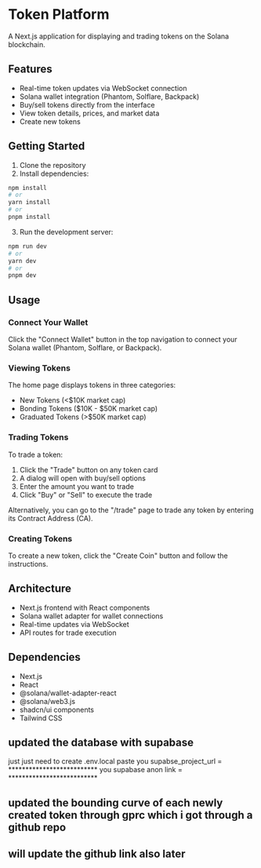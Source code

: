 ﻿# Token Platform

A Next.js application for displaying and trading tokens on the Solana blockchain.

## Features

- Real-time token updates via WebSocket connection
- Solana wallet integration (Phantom, Solflare, Backpack)
- Buy/sell tokens directly from the interface
- View token details, prices, and market data
- Create new tokens

## Getting Started

1. Clone the repository
2. Install dependencies:

```bash
npm install
# or
yarn install
# or
pnpm install
```

3. Run the development server:

```bash
npm run dev
# or
yarn dev
# or
pnpm dev
```

## Usage

### Connect Your Wallet

Click the "Connect Wallet" button in the top navigation to connect your Solana wallet (Phantom, Solflare, or Backpack).

### Viewing Tokens

The home page displays tokens in three categories:
- New Tokens (<$10K market cap)
- Bonding Tokens ($10K - $50K market cap)
- Graduated Tokens (>$50K market cap)

### Trading Tokens

To trade a token:
1. Click the "Trade" button on any token card
2. A dialog will open with buy/sell options
3. Enter the amount you want to trade
4. Click "Buy" or "Sell" to execute the trade

Alternatively, you can go to the "/trade" page to trade any token by entering its Contract Address (CA).

### Creating Tokens

To create a new token, click the "Create Coin" button and follow the instructions.

## Architecture

- Next.js frontend with React components
- Solana wallet adapter for wallet connections
- Real-time updates via WebSocket
- API routes for trade execution

## Dependencies

- Next.js
- React
- @solana/wallet-adapter-react
- @solana/web3.js
- shadcn/ui components
- Tailwind CSS

## updated the database with supabase
just just need to create .env.local 
paste you supabse_project_url = **************************
you supabase anon link = **************************

## updated the bounding curve of each newly created token through gprc which i got through a github repo
## will update the github link also later
